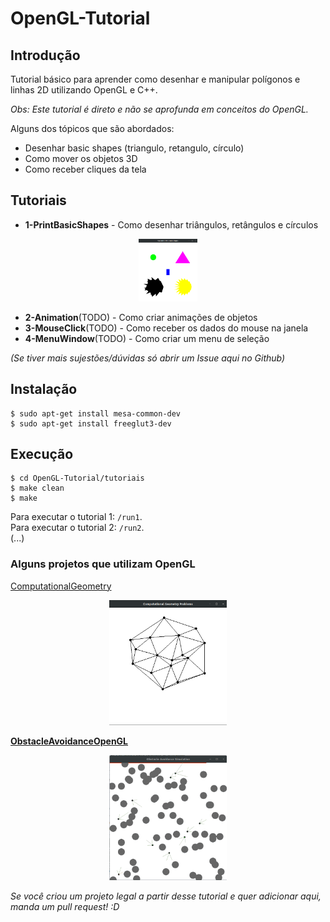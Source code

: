 # OpenGL-Tutorial

## Introdução
Tutorial básico para aprender como desenhar e manipular polígonos e linhas 2D utilizando OpenGL e C++.

_Obs: Este tutorial é direto e não se aprofunda em conceitos do OpenGL._

Alguns dos tópicos que são abordados:
- Desenhar basic shapes (triangulo, retangulo, círculo)
- Como mover os objetos 3D
- Como receber cliques da tela


## Tutoriais
- **1-PrintBasicShapes** - Como desenhar triângulos, retângulos e círculos
<p align="center">
<img src="https://github.com/Brenocq/OpenGL-Tutorial/blob/master/img/Tutorial1.png?raw=true" height="100">
</p>

- **2-Animation**(TODO) - Como criar animações de objetos
- **3-MouseClick**(TODO) - Como receber os dados do mouse na janela
- **4-MenuWindow**(TODO) - Como criar um menu de seleção

_(Se tiver mais sujestões/dúvidas só abrir um Issue aqui no Github)_

## Instalação

```
$ sudo apt-get install mesa-common-dev
$ sudo apt-get install freeglut3-dev
```

## Execução

```
$ cd OpenGL-Tutorial/tutoriais
$ make clean
$ make
```

Para executar o tutorial 1: `/run1`.<br>
Para executar o tutorial 2: `/run2`.<br>
(...)

### Alguns projetos que utilizam OpenGL
[ComputationalGeometry](https://github.com/Brenocq/ComputationalGeometryOpenGL)
<p align="center">
<img src="https://github.com/Brenocq/OpenGL-Tutorial/blob/master/img/CompGeometry.png?raw=true" height="200">
</p>


[**ObstacleAvoidanceOpenGL**](https://github.com/Brenocq/EvolutiveSystemOpenGL-ObstacleAvoidance)
<p align="center">
<img src="https://github.com/Brenocq/EvolutiveSystemOpenGL-ObstacleAvoidance/blob/master/img/gifReleasev1.0.gif?raw=true" height="200">
</p>

_Se você criou um projeto legal a partir desse tutorial e quer adicionar aqui, manda um pull request! :D_
